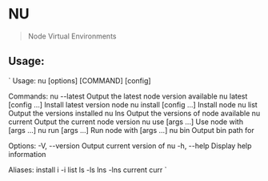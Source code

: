 NU
==
> Node Virtual Environments

## Usage:
`
Usage: nu [options] [COMMAND] [config] 

  Commands:
    nu --latest                         Output the latest node version available
    nu latest [config ...]              Install latest version node
    nu install <version> [config ...]   Install <version> node
    nu list                             Output the versions installed
    nu lns                              Output the versions of node available
    nu current                          Output the current node version
    nu use <version> [args ...]         Use node <version> with [args ...]
    nu run <version> [args ...]         Run node <version> with [args ...]
    nu bin <version>                    Output bin path for <version>

  Options:
    -V, --version                       Output current version of nu
    -h, --help                          Display help information

  Aliases:
    install     i       -i
    list        ls      -ls
    lns                 -lns
    current     curr
`	